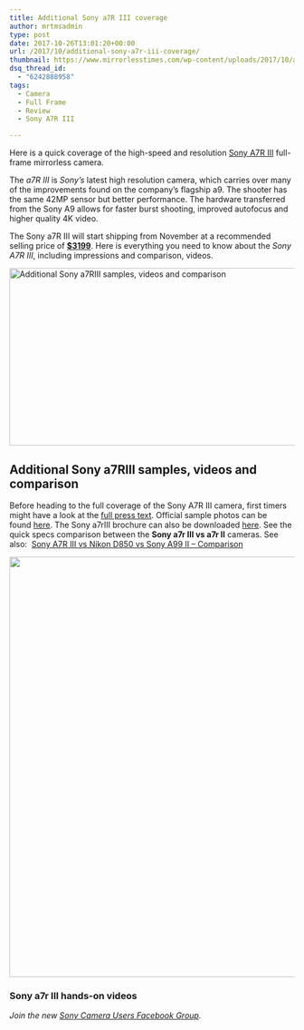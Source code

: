 ```yaml
---
title: Additional Sony a7R III coverage
author: mrtmsadmin
type: post
date: 2017-10-26T13:01:20+00:00
url: /2017/10/additional-sony-a7r-iii-coverage/
thumbnail: https://www.mirrorlesstimes.com/wp-content/uploads/2017/10/additional-sony-a7r-iii-coverage-750x496.png
dsq_thread_id:
  - "6242888958"
tags:
  - Camera
  - Full Frame
  - Review
  - Sony A7R III

---
```

Here is a quick coverage of the high-speed and resolution <a href="https://www.mirrorlesstimes.com/tag/sony-a7r-iii/" target="_blank" rel="noopener">Sony A7R III</a> full-frame mirrorless camera.

The _a7R III_ is _Sony&#8217;s_ latest high resolution camera, which carries over many of the improvements found on the company&#8217;s flagship a9. The shooter has the same 42MP sensor but better performance. The hardware transferred from the Sony A9 allows for faster burst shooting, improved autofocus and higher quality 4K video.

The Sony a7R III will start shipping from November at a recommended selling price of <a href="http://amzn.to/2y2doOd" target="_blank" rel="noopener"><strong>$3199</strong></a>. Here is everything you need to know about the _Sony A7R III_, including impressions and comparison, videos.<!--more-->

[<img class="aligncenter wp-image-1357 size-full" title="Additional Sony a7RIII samples, videos and comparison" src="https://i1.wp.com/www.mirrorlesstimes.com/wp-content/uploads/2017/10/additional-sony-a7r-iii-coverage.png?resize=600%2C313&#038;ssl=1" alt="Additional Sony a7RIII samples, videos and comparison" width="600" height="313" srcset="https://i1.wp.com/www.mirrorlesstimes.com/wp-content/uploads/2017/10/additional-sony-a7r-iii-coverage.png?w=950&ssl=1 950w, https://i1.wp.com/www.mirrorlesstimes.com/wp-content/uploads/2017/10/additional-sony-a7r-iii-coverage.png?resize=300%2C157&ssl=1 300w, https://i1.wp.com/www.mirrorlesstimes.com/wp-content/uploads/2017/10/additional-sony-a7r-iii-coverage.png?resize=768%2C401&ssl=1 768w, https://i1.wp.com/www.mirrorlesstimes.com/wp-content/uploads/2017/10/additional-sony-a7r-iii-coverage.png?resize=700%2C365&ssl=1 700w" sizes="(max-width: 600px) 100vw, 600px" data-recalc-dims="1" />][1]

## Additional Sony a7RIII samples, videos and comparison

Before heading to the full coverage of the Sony A7R III camera, first timers might have a look at the [full press text][2]. Official sample photos can be found <a href="https://www.sony.net/Products/di_photo-gallery/camera/ILCE-7RM3/?select=camera&body=ilc&mount=e-mount" target="_blank" rel="noopener">here</a>. The Sony a7rIII brochure can also be downloaded <a href="http://sonyglobal.scene7.com/is/content/gwtvid/2017/Newcam148/fad92d732dc5586f.pdf" target="_blank" rel="noopener">here</a>. See the quick specs comparison between the **Sony a7r III vs a7r II** cameras. See also:  <a title="Sony A7R III vs Nikon D850 vs Sony A99 II – Comparison" href="https://www.dailycameranews.com/2017/10/sony-a7r-iii-vs-nikon-d850-vs-sony-a99-ii-comparison/" rel="bookmark">Sony A7R III vs Nikon D850 vs Sony A99 II – Comparison</a>

[<img class="aligncenter size-full wp-image-1355" src="https://i0.wp.com/www.mirrorlesstimes.com/wp-content/uploads/2017/10/Sony-a7r-III-and-a7r-II-comparison-1.jpg?resize=600%2C741&#038;ssl=1" alt="" width="600" height="741" srcset="https://i0.wp.com/www.mirrorlesstimes.com/wp-content/uploads/2017/10/Sony-a7r-III-and-a7r-II-comparison-1.jpg?w=900&ssl=1 900w, https://i0.wp.com/www.mirrorlesstimes.com/wp-content/uploads/2017/10/Sony-a7r-III-and-a7r-II-comparison-1.jpg?resize=243%2C300&ssl=1 243w, https://i0.wp.com/www.mirrorlesstimes.com/wp-content/uploads/2017/10/Sony-a7r-III-and-a7r-II-comparison-1.jpg?resize=768%2C948&ssl=1 768w, https://i0.wp.com/www.mirrorlesstimes.com/wp-content/uploads/2017/10/Sony-a7r-III-and-a7r-II-comparison-1.jpg?resize=830%2C1024&ssl=1 830w, https://i0.wp.com/www.mirrorlesstimes.com/wp-content/uploads/2017/10/Sony-a7r-III-and-a7r-II-comparison-1.jpg?resize=700%2C864&ssl=1 700w" sizes="(max-width: 600px) 100vw, 600px" data-recalc-dims="1" />][3]

### Sony a7r III hands-on videos



















_Join the new <a href="https://www.facebook.com/groups/1637646316495210/" target="_blank" rel="nofollow noopener noreferrer">Sony Camera Users Facebook Group</a>._

 [1]: https://i1.wp.com/www.mirrorlesstimes.com/wp-content/uploads/2017/10/additional-sony-a7r-iii-coverage.png?ssl=1
 [2]: https://www.mirrorlesstimes.com/2017/10/sony-a7riii/
 [3]: https://i0.wp.com/www.mirrorlesstimes.com/wp-content/uploads/2017/10/Sony-a7r-III-and-a7r-II-comparison-1.jpg?ssl=1